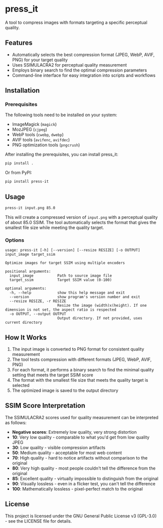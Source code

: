 # press_it

A tool to compress images with formats targeting a specific perceptual quality.

## Features

- Automatically selects the best compression format (JPEG, WebP, AVIF, PNG) for your target quality
- Uses SSIMULACRA2 for perceptual quality measurement
- Employs binary search to find the optimal compression parameters
- Command-line interface for easy integration into scripts and workflows

## Installation

### Prerequisites

The following tools need to be installed on your system:

- ImageMagick (`magick`)
- MozJPEG (`cjpeg`)
- WebP tools (`cwebp`, `dwebp`)
- AVIF tools (`avifenc`, `avifdec`)
- PNG optimization tools (`pngcrush`)

After installing the prerequisites, you can install press_it:

```bash
pip install .
```

Or from PyPI:

```bash
pip install press-it
```

## Usage

```bash
press-it input.png 85.0
```

This will create a compressed version of `input.png` with a perceptual quality of about 85.0 SSIM. The tool automatically selects the format that gives the smallest file size while meeting the quality target.

### Options

```
usage: press-it [-h] [--version] [--resize RESIZE] [-o OUTPUT] input_image target_ssim

Optimize images for target SSIM using multiple encoders

positional arguments:
  input_image           Path to source image file
  target_ssim           Target SSIM value (0-100)

optional arguments:
  -h, --help            show this help message and exit
  --version             show program's version number and exit
  --resize RESIZE, -r RESIZE
                        Resize the image (width)x(height). If one dimension is not set, the aspect ratio is respected
  -o OUTPUT, --output OUTPUT
                        Output directory. If not provided, uses current directory
```

## How It Works

1. The input image is converted to PNG format for consistent quality measurement
2. The tool tests compression with different formats (JPEG, WebP, AVIF, PNG)
3. For each format, it performs a binary search to find the minimal quality setting that meets the target SSIM score
4. The format with the smallest file size that meets the quality target is selected
5. The optimized image is saved to the output directory

## SSIM Score Interpretation

The SSIMULACRA2 scores used for quality measurement can be interpreted as follows:

- **Negative scores**: Extremely low quality, very strong distortion
- **10**: Very low quality - comparable to what you'd get from low quality JPEG
- **30**: Low quality - visible compression artifacts
- **50**: Medium quality - acceptable for most web content
- **70**: High quality - hard to notice artifacts without comparison to the original
- **80**: Very high quality - most people couldn't tell the difference from the original
- **85**: Excellent quality - virtually impossible to distinguish from the original
- **90**: Visually lossless - even in a flicker test, you can't tell the difference
- **100**: Mathematically lossless - pixel-perfect match to the original

## License

This project is licensed under the GNU General Public License v3 (GPL-3.0) - see the LICENSE file for details.
